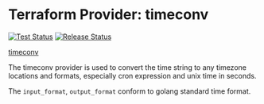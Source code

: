 # Terraform Provider: timeconv
[![Test Status](https://github.com/bizenn/terraform-provider-timeconv/workflows/Tests/badge.svg)](https://github.com/bizenn/terraform-provider-timeconv/actions/workflows/test.yml)
[![Release Status](https://github.com/bizenn/terraform-provider-timeconv/workflows/Release/badge.svg)](https://github.com/bizenn/terraform-provider-timeconv/releases)

[timeconv](https://registry.terraform.io/providers/bizenn/timeconv/latest)

The timeconv provider is used to convert the time string to any timezone locations and formats, especially cron expression and unix time in seconds.

The `input_format`, `output_format` conform to golang standard time format.
